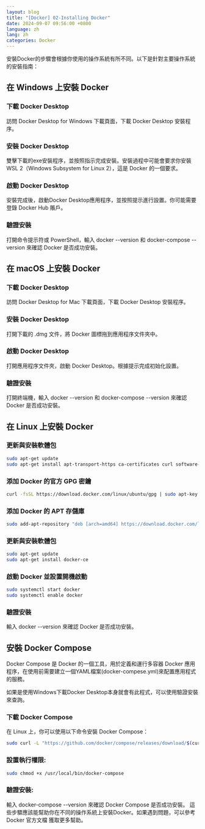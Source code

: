 ```yaml
---
layout: blog
title: "[Docker] 02-Installing Docker"
date: 2024-09-07 09:56:00 +0800
language: zh
lang: zh
categories: Docker
---
```


安裝Docker的步驟會根據你使用的操作系統有所不同。以下是針對主要操作系統的安裝指南：

## 在 Windows 上安裝 Docker


### 下載 Docker Desktop

訪問 Docker Desktop for Windows 下載頁面，下載 Docker Desktop 安裝程序。

### 安裝 Docker Desktop

雙擊下載的exe安裝程序，並按照指示完成安裝。安裝過程中可能會要求你安裝 WSL 2（Windows Subsystem for Linux 2），這是 Docker 的一個要求。

### 啟動 Docker Desktop

安裝完成後，啟動Docker Desktop應用程序，並按照提示進行設置。你可能需要登錄 Docker Hub 賬戶。

### 驗證安裝

打開命令提示符或 PowerShell，輸入 docker --version 和 docker-compose --version 來確認 Docker 是否成功安裝。


## 在 macOS 上安裝 Docker


### 下載 Docker Desktop

訪問 Docker Desktop for Mac 下載頁面，下載 Docker Desktop 安裝程序。

### 安裝 Docker Desktop

打開下載的 .dmg 文件，將 Docker 圖標拖到應用程序文件夾中。

### 啟動 Docker Desktop

打開應用程序文件夾，啟動 Docker Desktop。根據提示完成初始化設置。

### 驗證安裝

打開終端機，輸入 docker --version 和 docker-compose --version 來確認 Docker 是否成功安裝。

## 在 Linux 上安裝 Docker

### 更新與安裝軟體包

```bash
sudo apt-get update
sudo apt-get install apt-transport-https ca-certificates curl software-properties-common
```

### 添加 Docker 的官方 GPG 密鑰

```bash
curl -fsSL https://download.docker.com/linux/ubuntu/gpg | sudo apt-key add -
```

### 添加 Docker 的 APT 存儲庫

```bash
sudo add-apt-repository "deb [arch=amd64] https://download.docker.com/linux/ubuntu $(lsb_release -cs) stable"
```

### 更新與安裝軟體包

```bash
sudo apt-get update
sudo apt-get install docker-ce
```

### 啟動 Docker 並設置開機啟動

```bash
sudo systemctl start docker
sudo systemctl enable docker
```

### 驗證安裝

輸入 docker --version 來確認 Docker 是否成功安裝。

## 安裝 Docker Compose

Docker Compose 是 Docker 的一個工具，用於定義和運行多容器 Docker 應用程序，在使用前需要建立一個YAML檔案(docker-compese.yml)來配置應用程式的服務。

如果是使用Windows下載Docker Desktop本身就會有此程式，可以使用驗證安裝來查詢。

### 下載 Docker Compose

在 Linux 上，你可以使用以下命令安裝 Docker Compose：

```bash
sudo curl -L "https://github.com/docker/compose/releases/download/$(curl -s https://api.github.com/repos/docker/compose/releases/latest | grep tag_name | cut -d '"' -f 4)/docker-compose-$(uname -s)-$(uname -m)" -o /usr/local/bin/docker-compose
```

### 設置執行權限:

```bash
sudo chmod +x /usr/local/bin/docker-compose
```

### 驗證安裝:

輸入 docker-compose --version 來確認 Docker Compose 是否成功安裝。
這些步驟應該能幫助你在不同的操作系統上安裝Docker。如果遇到問題，可以參考 Docker 官方文檔 獲取更多幫助。